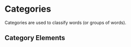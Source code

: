 # Categories
Categories are used to classify words (or groups of words).

## Category Elements
<!-- +partOfSpeechList -->